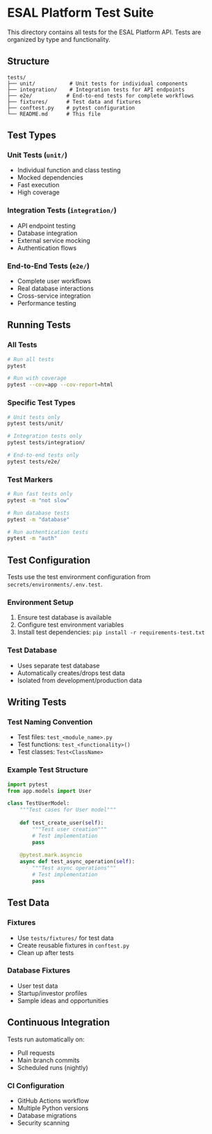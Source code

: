 # ESAL Platform Test Suite

This directory contains all tests for the ESAL Platform API. Tests are organized by type and functionality.

## Structure

```
tests/
├── unit/           # Unit tests for individual components
├── integration/    # Integration tests for API endpoints
├── e2e/           # End-to-end tests for complete workflows
├── fixtures/      # Test data and fixtures
├── conftest.py    # pytest configuration
└── README.md      # This file
```

## Test Types

### Unit Tests (`unit/`)
- Individual function and class testing
- Mocked dependencies
- Fast execution
- High coverage

### Integration Tests (`integration/`)
- API endpoint testing
- Database integration
- External service mocking
- Authentication flows

### End-to-End Tests (`e2e/`)
- Complete user workflows
- Real database interactions
- Cross-service integration
- Performance testing

## Running Tests

### All Tests
```bash
# Run all tests
pytest

# Run with coverage
pytest --cov=app --cov-report=html
```

### Specific Test Types
```bash
# Unit tests only
pytest tests/unit/

# Integration tests only
pytest tests/integration/

# End-to-end tests only
pytest tests/e2e/
```

### Test Markers
```bash
# Run fast tests only
pytest -m "not slow"

# Run database tests
pytest -m "database"

# Run authentication tests
pytest -m "auth"
```

## Test Configuration

Tests use the test environment configuration from `secrets/environments/.env.test`.

### Environment Setup
1. Ensure test database is available
2. Configure test environment variables
3. Install test dependencies: `pip install -r requirements-test.txt`

### Test Database
- Uses separate test database
- Automatically creates/drops test data
- Isolated from development/production data

## Writing Tests

### Test Naming Convention
- Test files: `test_<module_name>.py`
- Test functions: `test_<functionality>()`
- Test classes: `Test<ClassName>`

### Example Test Structure
```python
import pytest
from app.models import User

class TestUserModel:
    """Test cases for User model"""
    
    def test_create_user(self):
        """Test user creation"""
        # Test implementation
        pass
    
    @pytest.mark.asyncio
    async def test_async_operation(self):
        """Test async operations"""
        # Test implementation
        pass
```

## Test Data

### Fixtures
- Use `tests/fixtures/` for test data
- Create reusable fixtures in `conftest.py`
- Clean up after tests

### Database Fixtures
- User test data
- Startup/investor profiles
- Sample ideas and opportunities

## Continuous Integration

Tests run automatically on:
- Pull requests
- Main branch commits
- Scheduled runs (nightly)

### CI Configuration
- GitHub Actions workflow
- Multiple Python versions
- Database migrations
- Security scanning
